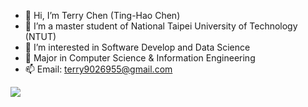 - 👋 Hi, I’m Terry Chen (Ting-Hao Chen)
- 👀 I’m a master student of National Taipei University of Technology (NTUT)
- 🌱 I’m interested in Software Develop and Data Science  
- 💞️ Major in Computer Science & Information Engineering
- 📫 Email: terry9026955@gmail.com

<!---
terry9026955/terry9026955 is a ✨ special ✨ repository because its `README.md` (this file) appears on your GitHub profile.
You can click the Preview link to take a look at your changes.
--->

![](https://komarev.com/ghpvc/?username=your-github-username&color=yellow)
